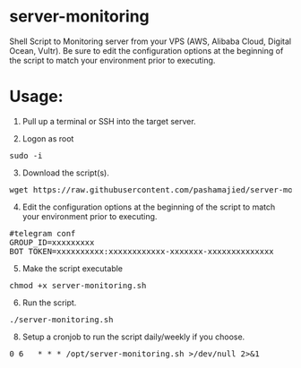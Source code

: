 # server-monitoring
Shell Script to Monitoring server from your VPS (AWS, Alibaba Cloud, Digital Ocean, Vultr).
Be sure to edit the configuration options at the beginning of the script to match your environment prior to executing.

# Usage:

1. Pull up a terminal or SSH into the target server.

2. Logon as root

<pre>sudo -i</pre>

3. Download the script(s).

<pre>wget https://raw.githubusercontent.com/pashamajied/server-monitoring/master/server-monitoring.sh</pre>

4. Edit the configuration options at the beginning of the script to match your environment prior to executing.
<pre>
#telegram conf
GROUP_ID=xxxxxxxxx
BOT_TOKEN=xxxxxxxxxx:xxxxxxxxxxxx-xxxxxxx-xxxxxxxxxxxxxx
</pre>

5. Make the script executable

<pre>chmod +x server-monitoring.sh</pre>

6. Run the script.

<pre>./server-monitoring.sh</pre>

8. Setup a cronjob to run the script daily/weekly if you choose.
<pre>
0 6   * * * /opt/server-monitoring.sh >/dev/null 2>&1
</pre>

